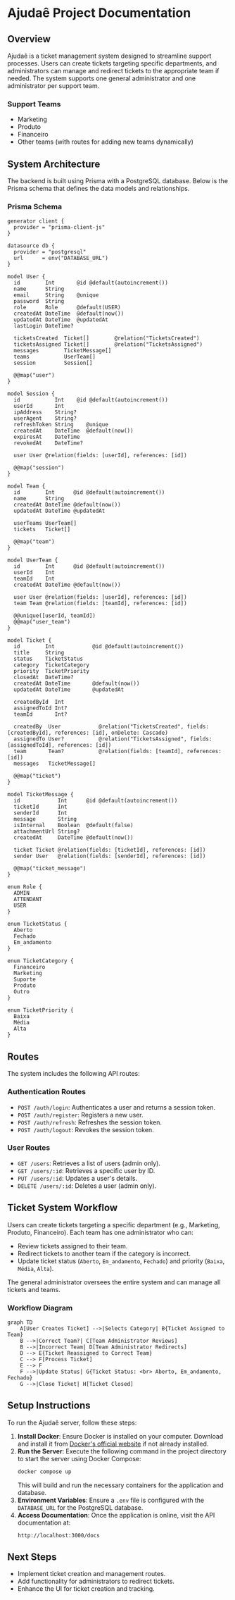 # Ajudaê Project Documentation

## Overview

Ajudaê is a ticket management system designed to streamline support processes. Users can create tickets targeting specific departments, and administrators can manage and redirect tickets to the appropriate team if needed. The system supports one general administrator and one administrator per support team.

### Support Teams

- Marketing
- Produto
- Financeiro
- Other teams (with routes for adding new teams dynamically)

## System Architecture

The backend is built using Prisma with a PostgreSQL database. Below is the Prisma schema that defines the data models and relationships.

### Prisma Schema

```prisma
generator client {
  provider = "prisma-client-js"
}

datasource db {
  provider = "postgresql"
  url      = env("DATABASE_URL")
}

model User {
  id        Int       @id @default(autoincrement())
  name      String
  email     String    @unique
  password  String
  role      Role      @default(USER)
  createdAt DateTime  @default(now())
  updatedAt DateTime  @updatedAt
  lastLogin DateTime?

  ticketsCreated  Ticket[]        @relation("TicketsCreated")
  ticketsAssigned Ticket[]        @relation("TicketsAssigned")
  messages        TicketMessage[]
  teams           UserTeam[]
  session         Session[]

  @@map("user")
}

model Session {
  id           Int    @id @default(autoincrement())
  userId       Int
  ipAddress    String?
  userAgent    String?
  refreshToken String    @unique
  createdAt    DateTime  @default(now())
  expiresAt    DateTime
  revokedAt    DateTime?

  user User @relation(fields: [userId], references: [id])

  @@map("session")
}

model Team {
  id        Int      @id @default(autoincrement())
  name      String
  createdAt DateTime @default(now())
  updatedAt DateTime @updatedAt

  userTeams UserTeam[]
  tickets   Ticket[]

  @@map("team")
}

model UserTeam {
  id        Int      @id @default(autoincrement())
  userId    Int
  teamId    Int
  createdAt DateTime @default(now())

  user User @relation(fields: [userId], references: [id])
  team Team @relation(fields: [teamId], references: [id])

  @@unique([userId, teamId])
  @@map("user_team")
}

model Ticket {
  id        Int            @id @default(autoincrement())
  title     String
  status    TicketStatus
  category  TicketCategory
  priority  TicketPriority
  closedAt  DateTime?
  createdAt DateTime       @default(now())
  updatedAt DateTime       @updatedAt

  createdById  Int
  assignedToId Int?
  teamId       Int?

  createdBy  User            @relation("TicketsCreated", fields: [createdById], references: [id], onDelete: Cascade)
  assignedTo User?           @relation("TicketsAssigned", fields: [assignedToId], references: [id])
  team       Team?           @relation(fields: [teamId], references: [id])
  messages   TicketMessage[]

  @@map("ticket")
}

model TicketMessage {
  id            Int      @id @default(autoincrement())
  ticketId      Int
  senderId      Int
  message       String
  isInternal    Boolean  @default(false)
  attachmentUrl String?
  createdAt     DateTime @default(now())

  ticket Ticket @relation(fields: [ticketId], references: [id])
  sender User   @relation(fields: [senderId], references: [id])

  @@map("ticket_message")
}

enum Role {
  ADMIN
  ATTENDANT
  USER
}

enum TicketStatus {
  Aberto
  Fechado
  Em_andamento
}

enum TicketCategory {
  Financeiro
  Marketing
  Suporte
  Produto
  Outro
}

enum TicketPriority {
  Baixa
  Média
  Alta
}
```

## Routes

The system includes the following API routes:

### Authentication Routes

- `POST /auth/login`: Authenticates a user and returns a session token.
- `POST /auth/register`: Registers a new user.
- `POST /auth/refresh`: Refreshes the session token.
- `POST /auth/logout`: Revokes the session token.

### User Routes

- `GET /users`: Retrieves a list of users (admin only).
- `GET /users/:id`: Retrieves a specific user by ID.
- `PUT /users/:id`: Updates a user's details.
- `DELETE /users/:id`: Deletes a user (admin only).

## Ticket System Workflow

Users can create tickets targeting a specific department (e.g., Marketing, Produto, Financeiro). Each team has one administrator who can:

- Review tickets assigned to their team.
- Redirect tickets to another team if the category is incorrect.
- Update ticket status (`Aberto`, `Em_andamento`, `Fechado`) and priority (`Baixa`, `Média`, `Alta`).

The general administrator oversees the entire system and can manage all tickets and teams.

### Workflow Diagram

```mermaid
graph TD
    A[User Creates Ticket] -->|Selects Category| B{Ticket Assigned to Team}
    B -->|Correct Team?| C[Team Administrator Reviews]
    B -->|Incorrect Team| D[Team Administrator Redirects]
    D --> E{Ticket Reassigned to Correct Team}
    C --> F[Process Ticket]
    E --> F
    F -->|Update Status| G{Ticket Status: <br> Aberto, Em_andamento, Fechado}
    G -->|Close Ticket| H[Ticket Closed]
```

## Setup Instructions

To run the Ajudaê server, follow these steps:

1. **Install Docker**: Ensure Docker is installed on your computer. Download and install it from [Docker's official website](https://www.docker.com/get-started) if not already installed.
2. **Run the Server**: Execute the following command in the project directory to start the server using Docker Compose:
   ```bash
   docker compose up
   ```
   This will build and run the necessary containers for the application and database.
3. **Environment Variables**: Ensure a `.env` file is configured with the `DATABASE_URL` for the PostgreSQL database.
4. **Access Documentation**: Once the application is online, visit the API documentation at:
   ```
   http://localhost:3000/docs
   ```

## Next Steps

- Implement ticket creation and management routes.
- Add functionality for administrators to redirect tickets.
- Enhance the UI for ticket creation and tracking.
